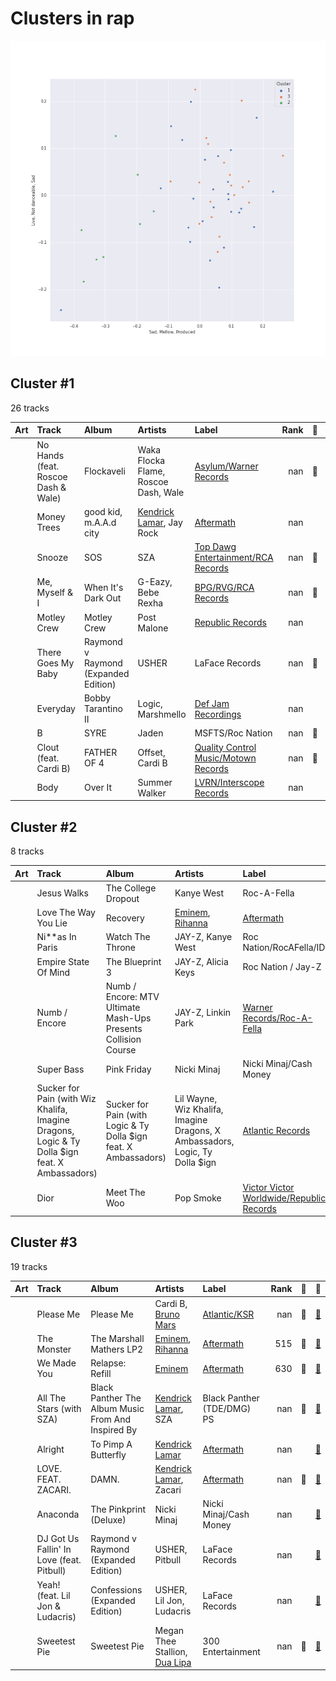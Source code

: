 # Clusters in rap

![Comparison of Cluster](../../../images/genres/rap/clusters/clusters_scatter.png)

## Cluster #1

26 tracks

| Art | Track | Album | Artists | Label | Rank | 💚 | 🔗 |
|:---|:---|:---|:---|:---|---:|:---|:---|
| <img src="https://i.scdn.co/image/fade577145599daff924bb7b28386a84f67bd1db" alt="" width="50" /> | No Hands (feat. Roscoe Dash & Wale) | Flockaveli | Waka Flocka Flame, Roscoe Dash, Wale | [Asylum/Warner Records](../../../../labels/warner_records) | nan | 💚 | [🔗](https://open.spotify.com/track/03tqyYWC9Um2ZqU0ZN849H) |
| <img src="https://i.scdn.co/image/ab67616d0000b273d28d2ebdedb220e479743797" alt="" width="50" /> | Money Trees | good kid, m.A.A.d city | [Kendrick Lamar](../../../../artists/kendrick_lamar/overview.md), Jay Rock | [Aftermath](../../../../labels/aftermath) | nan | | [🔗](https://open.spotify.com/track/2HbKqm4o0w5wEeEFXm2sD4) |
| <img src="https://i.scdn.co/image/ab67616d0000b27370dbc9f47669d120ad874ec1" alt="" width="50" /> | Snooze | SOS | SZA | [Top Dawg Entertainment/RCA Records](../../../../labels/rca_records_label) | nan | 💚 | [🔗](https://open.spotify.com/track/4iZ4pt7kvcaH6Yo8UoZ4s2) |
| <img src="https://i.scdn.co/image/ab67616d0000b27398acfa8c055deedc25e6081d" alt="" width="50" /> | Me, Myself & I | When It's Dark Out | G-Eazy, Bebe Rexha | [BPG/RVG/RCA Records](../../../../labels/rca_records_label) | nan | 💚 | [🔗](https://open.spotify.com/track/40YcuQysJ0KlGQTeGUosTC) |
| <img src="https://i.scdn.co/image/ab67616d0000b2733520e90ee2daf6000ab507cb" alt="" width="50" /> | Motley Crew | Motley Crew | Post Malone | [Republic Records](../../../../labels/republic_records) | nan | | [🔗](https://open.spotify.com/track/40uMIn2zJLAQhNXghRjBed) |
| <img src="https://i.scdn.co/image/ab67616d0000b27386b0c9728ad3ed338eaeea79" alt="" width="50" /> | There Goes My Baby | Raymond v Raymond (Expanded Edition) | USHER | LaFace Records | nan | 💚 | [🔗](https://open.spotify.com/track/6IUiqtI8tE49sqGbmtrNd8) |
| <img src="https://i.scdn.co/image/ab67616d0000b273e19b1b51cdd35051e17cf6dc" alt="" width="50" /> | Everyday | Bobby Tarantino II | Logic, Marshmello | [Def Jam Recordings](../../../../labels/def_jam_recordings) | nan | | [🔗](https://open.spotify.com/track/4EAV2cKiqKP5UPZmY6dejk) |
| <img src="https://i.scdn.co/image/ab67616d0000b2736aafb01504b69173c877bdca" alt="" width="50" /> | B | SYRE | Jaden | MSFTS/Roc Nation | nan | 💚 | [🔗](https://open.spotify.com/track/4PvVX27CitqLAamcc0PCRU) |
| <img src="https://i.scdn.co/image/ab67616d0000b2737028679269dc6a5a29ce8f36" alt="" width="50" /> | Clout (feat. Cardi B) | FATHER OF 4 | Offset, Cardi B | [Quality Control Music/Motown Records](../../../../labels/motown) | nan | 💚 | [🔗](https://open.spotify.com/track/59ywHNwwchG4nZJMLyxSzd) |
| <img src="https://i.scdn.co/image/ab67616d0000b273b5ed9187ac7f8aa281a547e3" alt="" width="50" /> | Body | Over It | Summer Walker | [LVRN/Interscope Records](../../../../labels/interscope_records) | nan | | [🔗](https://open.spotify.com/track/7vxLj7MREliG5i5vSnqSVr) |
## Cluster #2

8 tracks

| Art | Track | Album | Artists | Label | Rank | 💚 | 🔗 |
|:---|:---|:---|:---|:---|---:|:---|:---|
| <img src="https://i.scdn.co/image/ab67616d0000b27325b055377757b3cdd6f26b78" alt="" width="50" /> | Jesus Walks | The College Dropout | Kanye West | Roc-A-Fella | nan | | [🔗](https://open.spotify.com/track/5g1vtHqi9uV7xtYeCcFOBx) |
| <img src="https://i.scdn.co/image/ab67616d0000b273c08d5fa5c0f1a834acef5100" alt="" width="50" /> | Love The Way You Lie | Recovery | [Eminem](../../../../artists/eminem/overview.md), [Rihanna](../../../../artists/rihanna/overview.md) | [Aftermath](../../../../labels/aftermath) | nan | 💚 | [🔗](https://open.spotify.com/track/15JINEqzVMv3SvJTAXAKED) |
| <img src="https://i.scdn.co/image/ab67616d0000b27352e61456aa4995ba48d94e30" alt="" width="50" /> | Ni**as In Paris | Watch The Throne | JAY-Z, Kanye West | Roc Nation/RocAFella/IDJ | nan | | [🔗](https://open.spotify.com/track/1auxYwYrFRqZP7t3s7w4um) |
| <img src="https://i.scdn.co/image/ab67616d0000b273fec1b815bb3c50a64a90fd10" alt="" width="50" /> | Empire State Of Mind | The Blueprint 3 | JAY-Z, Alicia Keys | Roc Nation / Jay-Z | nan | | [🔗](https://open.spotify.com/track/2igwFfvr1OAGX9SKDCPBwO) |
| <img src="https://i.scdn.co/image/ab67616d0000b2737282412ad025c14f7039f516" alt="" width="50" /> | Numb / Encore | Numb / Encore: MTV Ultimate Mash-Ups Presents Collision Course | JAY-Z, Linkin Park | [Warner Records/Roc-A-Fella](../../../../labels/warner_records) | nan | | [🔗](https://open.spotify.com/track/5sNESr6pQfIhL3krM8CtZn) |
| <img src="https://i.scdn.co/image/ab67616d0000b27343f15453faa4973061411a79" alt="" width="50" /> | Super Bass | Pink Friday | Nicki Minaj | Nicki Minaj/Cash Money | nan | 💚 | [🔗](https://open.spotify.com/track/2jSwKQBouf0brIcxGfA9CZ) |
| <img src="https://i.scdn.co/image/ab67616d0000b2737d8dfcfd507069d7f2062caf" alt="" width="50" /> | Sucker for Pain (with Wiz Khalifa, Imagine Dragons, Logic & Ty Dolla $ign feat. X Ambassadors) | Sucker for Pain (with Logic & Ty Dolla $ign feat. X Ambassadors) | Lil Wayne, Wiz Khalifa, Imagine Dragons, X Ambassadors, Logic, Ty Dolla $ign | [Atlantic Records](../../../../labels/atlantic_records) | nan | | [🔗](https://open.spotify.com/track/4dASQiO1Eoo3RJvt74FtXB) |
| <img src="https://i.scdn.co/image/ab67616d0000b2738fe5d04b06aff90f9fe796f5" alt="" width="50" /> | Dior | Meet The Woo | Pop Smoke | [Victor Victor Worldwide/Republic Records](../../../../labels/republic_records) | nan | | [🔗](https://open.spotify.com/track/79s5XnCN4TJKTVMSmOx8Ep) |
## Cluster #3

19 tracks

| Art | Track | Album | Artists | Label | Rank | 💚 | 🔗 |
|:---|:---|:---|:---|:---|---:|:---|:---|
| <img src="https://i.scdn.co/image/ab67616d0000b273288883647008cefba0db5402" alt="" width="50" /> | Please Me | Please Me | Cardi B, [Bruno Mars](../../../../artists/bruno_mars/overview.md) | [Atlantic/KSR](../../../../labels/atlantic_records) | nan | 💚 | [🔗](https://open.spotify.com/track/0PG9fbaaHFHfre2gUVo7AN) |
| <img src="https://i.scdn.co/image/ab67616d0000b2733c65085a58aae2cccd892cbe" alt="" width="50" /> | The Monster | The Marshall Mathers LP2 | [Eminem](../../../../artists/eminem/overview.md), [Rihanna](../../../../artists/rihanna/overview.md) | [Aftermath](../../../../labels/aftermath) | 515 | 💚 | [🔗](https://open.spotify.com/track/48RrDBpOSSl1aLVCalGl5C) |
| <img src="https://i.scdn.co/image/ab67616d0000b273506c4cc93e5a6234164125e1" alt="" width="50" /> | We Made You | Relapse: Refill | [Eminem](../../../../artists/eminem/overview.md) | [Aftermath](../../../../labels/aftermath) | 630 | 💚 | [🔗](https://open.spotify.com/track/4UMTp91LHhvW33ol9ZQH0Q) |
| <img src="https://i.scdn.co/image/ab67616d0000b273c027ad28821777b00dcaa888" alt="" width="50" /> | All The Stars (with SZA) | Black Panther The Album Music From And Inspired By | [Kendrick Lamar](../../../../artists/kendrick_lamar/overview.md), SZA | Black Panther (TDE/DMG) PS | nan | 💚 | [🔗](https://open.spotify.com/track/3GCdLUSnKSMJhs4Tj6CV3s) |
| <img src="https://i.scdn.co/image/ab67616d0000b273cdb645498cd3d8a2db4d05e1" alt="" width="50" /> | Alright | To Pimp A Butterfly | [Kendrick Lamar](../../../../artists/kendrick_lamar/overview.md) | [Aftermath](../../../../labels/aftermath) | nan | | [🔗](https://open.spotify.com/track/3iVcZ5G6tvkXZkZKlMpIUs) |
| <img src="https://i.scdn.co/image/ab67616d0000b2738b52c6b9bc4e43d873869699" alt="" width="50" /> | LOVE. FEAT. ZACARI. | DAMN. | [Kendrick Lamar](../../../../artists/kendrick_lamar/overview.md), Zacari | [Aftermath](../../../../labels/aftermath) | nan | 💚 | [🔗](https://open.spotify.com/track/6PGoSes0D9eUDeeAafB2As) |
| <img src="https://i.scdn.co/image/ab67616d0000b2730f79d1616e3b02368d41f458" alt="" width="50" /> | Anaconda | The Pinkprint (Deluxe) | Nicki Minaj | Nicki Minaj/Cash Money | nan | | [🔗](https://open.spotify.com/track/794F99D5BQHS5ZGRXAs7I5) |
| <img src="https://i.scdn.co/image/ab67616d0000b27386b0c9728ad3ed338eaeea79" alt="" width="50" /> | DJ Got Us Fallin' In Love (feat. Pitbull) | Raymond v Raymond (Expanded Edition) | USHER, Pitbull | LaFace Records | nan | | [🔗](https://open.spotify.com/track/4356Typ82hUiFAynbLYbPn) |
| <img src="https://i.scdn.co/image/ab67616d0000b273365b3fb800c19f7ff72602da" alt="" width="50" /> | Yeah! (feat. Lil Jon & Ludacris) | Confessions (Expanded Edition) | USHER, Lil Jon, Ludacris | LaFace Records | nan | | [🔗](https://open.spotify.com/track/5rb9QrpfcKFHM1EUbSIurX) |
| <img src="https://i.scdn.co/image/ab67616d0000b2731325a9351844f7806a8309c5" alt="" width="50" /> | Sweetest Pie | Sweetest Pie | Megan Thee Stallion, [Dua Lipa](../../../../artists/dua_lipa/overview.md) | 300 Entertainment | nan | 💚 | [🔗](https://open.spotify.com/track/7mFj0LlWtEJaEigguaWqYh) |